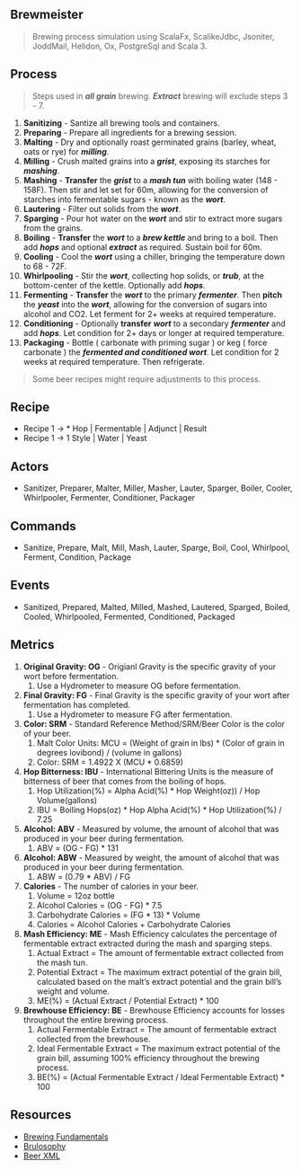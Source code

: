 Brewmeister
-----------
>Brewing process simulation using ScalaFx, ScalikeJdbc, Jsoniter, JoddMail, Helidon, Ox, PostgreSql and Scala 3.

Process
-------
>Steps used in ***all grain*** brewing. ***Extract*** brewing will exclude steps 3 - 7.
1. **Sanitizing** - Santize all brewing tools and containers.
2. **Preparing** - Prepare all ingredients for a brewing session.
3. **Malting** - Dry and optionally roast germinated grains (barley, wheat, oats or rye) for ***milling***.
4. **Milling** - Crush malted grains into a ***grist***, exposing its starches for ***mashing***.
5. **Mashing** - **Transfer** the ***grist*** to a ***mash tun*** with boiling water (148 - 158F). Then stir and let set for 60m, allowing for the conversion of starches into fermentable sugars - known as the ***wort***.
6. **Lautering** - Filter out solids from the ***wort***.
7. **Sparging** - Pour hot water on the ***wort*** and stir to extract more sugars from the grains.
8. **Boiling** - **Transfer** the ***wort*** to a ***brew kettle*** and bring to a boil. Then add ***hops*** and optional ***extract*** as required. Sustain boil for 60m.
9. **Cooling** - Cool the ***wort*** using a chiller, bringing the temperature down to 68 - 72F.
10. **Whirlpooling** - Stir the ***wort***, collecting hop solids, or ***trub***, at the bottom-center of the kettle. Optionally add ***hops***.
11. **Fermenting** - **Transfer** the ***wort*** to the primary ***fermenter***. Then **pitch** the ***yeast*** into the ***wort***, allowing for the conversion of sugars into alcohol and CO2. Let ferment for 2+ weeks at required temperature.
12. **Conditioning** - Optionally **transfer** ***wort*** to a secondary ***fermenter*** and add ***hops***. Let condition for 2+ days or longer at required temperature.
13. **Packaging** - Bottle ( carbonate with priming sugar ) or keg ( force carbonate ) the ***fermented and conditioned wort***. Let condition for 2 weeks at required temperature. Then refrigerate.
>Some beer recipes might require adjustments to this process.

Recipe
------
* Recipe 1 -> * Hop | Fermentable | Adjunct | Result
* Recipe 1 -> 1 Style | Water | Yeast

Actors
------
* Sanitizer, Preparer, Malter, Miller, Masher, Lauter, Sparger, Boiler, Cooler, Whirlpooler, Fermenter, Conditioner, Packager

Commands
--------
* Sanitize, Prepare, Malt, Mill, Mash, Lauter, Sparge, Boil, Cool, Whirlpool, Ferment, Condition, Package

Events
------
* Sanitized, Prepared, Malted, Milled, Mashed, Lautered, Sparged, Boiled, Cooled, Whirlpooled, Fermented, Conditioned, Packaged

Metrics
-------
1. **Original Gravity: OG** - Origianl Gravity is the specific gravity of your wort before fermentation.
    1. Use a Hydrometer to measure OG before fermentation.
2. **Final Gravity: FG** - Final Gravity is the specific gravity of your wort after fermentation has completed.
    1. Use a Hydrometer to measure FG after fermentation.
3. **Color: SRM** - Standard Reference Method/SRM/Beer Color is the color of your beer.
    1. Malt Color Units: MCU = (Weight of grain in lbs) * (Color of grain in degrees lovibond) / (volume in gallons)
    2. Color: SRM = 1.4922 X (MCU * 0.6859)
4. **Hop Bitterness: IBU** - International Bittering Units is the measure of bitterness of beer that comes from the boiling of hops.
    1. Hop Utilization(%) = Alpha Acid(%) * Hop Weight(oz)) / Hop Volume(gallons)
    2. IBU = Boiling Hops(oz) * Hop Alpha Acid(%) * Hop Utilization(%) / 7.25
5. **Alcohol: ABV** - Measured by volume, the amount of alcohol that was produced in your beer during fermentation.
    1. ABV = (OG - FG) * 131
6. **Alcohol: ABW** - Measured by weight, the amount of alcohol that was produced in your beer during fermentation.
    1. ABW = (0.79 * ABV) / FG
7. **Calories** - The number of calories in your beer.
    1. Volume = 12oz bottle
    2. Alcohol Calories = (OG - FG) * 7.5
    3. Carbohydrate Calories = (FG * 13) * Volume
    4. Calories = Alcohol Calories + Carbohydrate Calories
8. **Mash Efficiency: ME** - Mash Efficiency calculates the percentage of fermentable extract extracted during the mash and sparging steps.
    1. Actual Extract = The amount of fermentable extract collected from the mash tun.
    2. Potential Extract = The maximum extract potential of the grain bill, calculated based on the malt’s extract potential and the grain bill’s weight and volume.
    3. ME(%) = (Actual Extract / Potential Extract) * 100
9. **Brewhouse Efficiency: BE** - Brewhouse Efficiency accounts for losses throughout the entire brewing process.
    1. Actual Fermentable Extract = The amount of fermentable extract collected from the brewhouse.
    2. Ideal Fermentable Extract = The maximum extract potential of the grain bill, assuming 100% efficiency throughout the brewing process.
    3. BE(%) = (Actual Fermentable Extract / Ideal Fermentable Extract) * 100

Resources
---------
* [Brewing Fundamentals](https://beerconnoisseur.com/articles/beer-101-fundamental-steps-brewing)
* [Brulosophy](https://brulosophy.com/)
* [Beer XML](https://www.beerxml.com/)